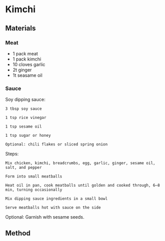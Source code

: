 # Kimchi
## Materials
### Meat
* 1 pack meat
* 1 pack kimchi
* 10 cloves garlic
* 2t ginger
* 1t seasame oil

### Sauce
Soy dipping sauce:

    3 tbsp soy sauce

    1 tsp rice vinegar

    1 tsp sesame oil

    1 tsp sugar or honey

    Optional: chili flakes or sliced spring onion

Steps:

    Mix chicken, kimchi, breadcrumbs, egg, garlic, ginger, sesame oil, salt, and pepper

    Form into small meatballs

    Heat oil in pan, cook meatballs until golden and cooked through, 6–8 min, turning occasionally

    Mix dipping sauce ingredients in a small bowl

    Serve meatballs hot with sauce on the side

Optional: Garnish with sesame seeds.


## Method
